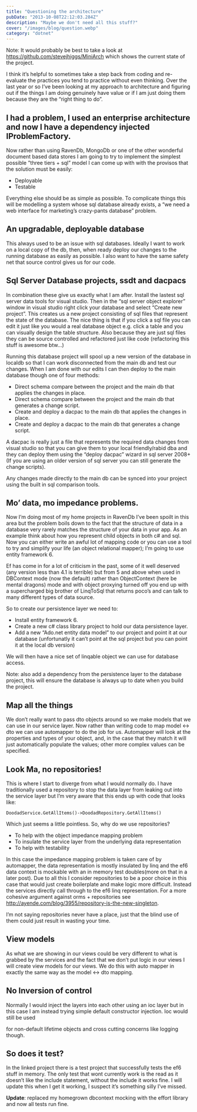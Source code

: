 ```yaml
---
title: "Questioning the architecture"
pubDate: "2013-10-08T22:12:03.284Z"
description: "Maybe we don't need all this stuff?"
cover: "/images/blog/question.webp"
category: "dotnet"
---
```


Note: It would probably be best to take a look at https://github.com/stevejhiggs/MiniArch which shows the current state of the project.

I think it’s helpful to sometimes take a step back from coding and re-evaluate the practices you tend to practice without even thinking. Over the last year or so I’ve been looking at my approach to architecture and figuring out if the things I am doing genuinely have value or if I am just doing them because they are the “right thing to do”.

## I had a problem, I used an enterprise architecture and now I have a dependency injected IProblemFactory.

Now rather than using RavenDb, MongoDb or one of the other wonderful document based data stores I am going to try to implement the simplest possible ”three tiers + sql” model I can come up with with the provisos that the solution must be easily:

- Deployable
- Testable

Everything else should be as simple as possible. To complicate things this will be modelling a system whose sql database already exists, a “we need a web interface for marketing’s crazy-pants database” problem.

## An upgradable, deployable database

This always used to be an issue with sql databases. Ideally I want to work on a local copy of the db, then, when ready deploy our changes to the running database as easily as possible. I also want to have the same safety net that source control gives us for our code.

## Sql Server Database projects, ssdt and dacpacs

In combination these give us exactly what I am after. Install the lastest sql server data tools for visual studio. Then in the “sql server object explorer” window in visual studio right click your database and select “Create new project”. This creates us a new project consisting of sql files that represent the state of the database. The nice thing is that if you click a sql file you can edit it just like you would a real database object e.g. click a table and you can visually design the table structure. Also because they are just sql files they can be source controlled and refactored just like code (refactoring this stuff is awesome btw…)

Running this database project will spool up a new version of the database in localdb so that I can work disconnected from the main db and test our changes. When I am done with our edits I can then deploy to the main database though one of four methods:

- Direct schema compare between the project and the main db that applies the changes in place.
- Direct schema compare between the project and the main db that generates a change script.
- Create and deploy a dacpac to the main db that applies the changes in place.
- Create and deploy a dacpac to the main db that generates a change script.

A dacpac is really just a file that represents the required data changes from visual studio so that you can give them to your local friendly/rabid dba and they can deploy them using the “deploy dacpac” wizard in sql server 2008+ (If you are using an older version of sql server you can still generate the change scripts).

Any changes made directly to the main db can be synced into your project using the built in sql comparison tools.

## Mo’ data, mo impedance problems.

Now I’m doing most of my home projects in RavenDb I’ve been spoilt in this area but the problem boils down to the fact that the structure of data in a database very rarely matches the structure of your data in your app. As an example think about how you represent child objects in both c# and sql. Now you can either write an awful lot of mapping code or you can use a tool to try and simplify your life (an object relational mapper); I’m going to use entity framework 6.

Ef has come in for a lot of criticism in the past, some of it well deserved (any version less than 4.1 is terrible) but from 5 and above when used in DBContext mode (now the default) rather than ObjectContext (here be mental dragons) mode and with object proxying turned off you end up with a supercharged big brother of LinqToSql that returns poco’s and can talk to many different types of data source.

So to create our persistence layer we need to:

- Install entity framework 6.
- Create a new c# class library project to hold our data persistence layer.
- Add a new “Ado.net entity data model” to our project and point it at our database (unfortunatly it can’t point at the sql project but you can point it at the local db version)

We will then have a nice set of linqable object we can use for database access.

Note: also add a dependency from the persistence layer to the database project, this will ensure the database is always up to date when you build the project.

## Map all the things

We don’t really want to pass dto objects around so we make models that we can use in our service layer. Now rather than writing code to map model <-> dto we can use automapper to do the job for us. Automapper will look at the properties and types of your object, and, in the case that they match it will just automatically populate the values; other more complex values can be specified.

## Look Ma, no repositories!

This is where I start to diverge from what I would normally do. I have traditionally used a repository to stop the data layer from leaking out into the service layer but I’m very aware that this ends up with code that looks like:

    DoodadService.GetAllItems()->DoodadRepository.GetAllItems()

Which just seems a little pointless. So, why do we use repositories?

- To help with the object impedance mapping problem
- To insulate the service layer from the underlying data representation
- To help with testability

In this case the impedance mapping problem is taken care of by automapper, the data representation is mostly insulated by linq and the ef6 data context is mockable with an in memory test doubles(more on that in a later post). Due to all this I consider repositories to be a poor choice in this case that would just create boilerplate and make logic more difficult. Instead the services directly call through to the ef6 linq representation. For a more cohesive argument against orms + repositories see http://ayende.com/blog/3955/repository-is-the-new-singleton.

I’m not saying repositories never have a place, just that the blind use of them could just result in wasting your time.

## View models

As what we are showing in our views could be very different to what is grabbed by the services and the fact that we don’t put logic in our views I will create view models for our views. We do this with auto mapper in exactly the same way as the model <-> dto mapping.

## No Inversion of control

Normally I would inject the layers into each other using an ioc layer but in this case I am instead trying simple default constructor injection. Ioc would still be used

for non-default lifetime objects and cross cutting concerns like logging though.

## So does it test?

In the linked project there is a test project that successfully tests the ef6 stuff in memory. The only test that wont currently work is the read as it doesn’t like the include statement, without the include it works fine. I will update this when I get it working, I suspect it’s something silly I’ve missed.

**Update**: replaced my homegrown dbcontext mocking with the effort library and now all tests run fine.
